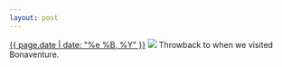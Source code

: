 ```yaml
---
layout: post
---
```


<p>
  <time><a href="/434">{{ page.date | date: "%e %B, %Y" }}</a></time>
  <a href="/434"><img src="{{ site.assets_url }}/434.jpg"/></a>
  <span>Throwback to when we visited Bonaventure.</span>
</p>
